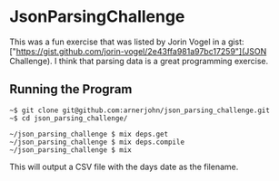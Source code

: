 JsonParsingChallenge
====================

This was a fun exercise that was listed by Jorin Vogel in a gist: ["https://gist.github.com/jorin-vogel/2e43ffa981a97bc17259"](JSON Challenge). I think that parsing data is a great programming exercise. 

## Running the Program

```
~$ git clone git@github.com:arnerjohn/json_parsing_challenge.git
~$ cd json_parsing_challenge/

~/json_parsing_challenge $ mix deps.get
~/json_parsing_challenge $ mix deps.compile
~/json_parsing_challenge $ mix
```

This will output a CSV file with the days date as the filename.
